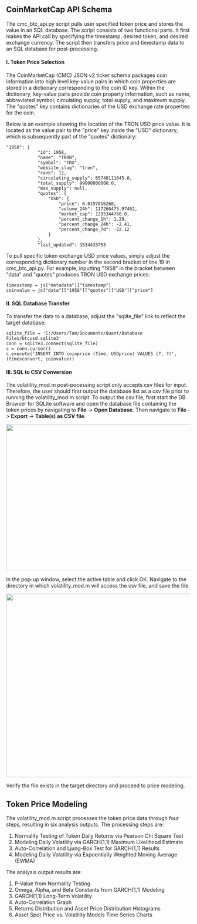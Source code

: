 ## CoinMarketCap API Schema

The cmc_btc_api.py script pulls user specified token price and stores the value in an SQL database. The script consists of two functional parts. It first makes the API call by specifying the timestamp, desired token, and desired exchange currency. The script then transfers price and timestamp data to an SQL database for post-processing.      

#### I. Token Price Selection

The CoinMarketCap (CMC) JSON v2 ticker schema packages coin information into high level key-value pairs in which coin properties are stored in a dictionary corresponding to the coin ID key. Within the dictionary, key-value pairs provide coin property information, such as name, abbreviated symbol, circulating supply, total supply, and maximum supply. The "quotes" key contains dictionaries of the USD exchange rate properties for the coin.     

Below is an example showing the location of the TRON USD price value. It is located as the value pair to the "price" key inside the "USD" dictionary, which is subsequently part of the "quotes" dictionary: 

```
"1958": {
            "id": 1958, 
            "name": "TRON", 
            "symbol": "TRX", 
            "website_slug": "tron", 
            "rank": 12, 
            "circulating_supply": 65748111645.0, 
            "total_supply": 99000000000.0, 
            "max_supply": null, 
            "quotes": {
                "USD": {
                    "price": 0.0197016268, 
                    "volume_24h": 117266475.97462, 
                    "market_cap": 1295344760.0, 
                    "percent_change_1h": 1.29, 
                    "percent_change_24h": -2.41, 
                    "percent_change_7d": -22.12
                }
            }, 
            "last_updated": 1534433753
```
To pull specific token exchange USD price values, simply adjust the corresponding dictionary number in the second bracket of line 19 in cmc_btc_api.py. For example, inputting "1958" in the bracket between "data" and "quotes" produces TRON USD exchange prices: 

```
timesstamp = js["metadata"]["timestamp"]
coinvalue = js["data"]["1958"]["quotes"]["USD"]["price"]
```

#### II. SQL Database Transfer

To transfer the data to a database, adjust the "sqlite_file" link to reflect the target database:

```
sqlite_file = 'C:/Users/Tom/Documents/Quant/Database Files/btcusd.sqlite3'
conn = sqlite3.connect(sqlite_file)
c = conn.cursor()
c.execute('INSERT INTO coinprice (Time, USDprice) VALUES (?, ?)', (timesconvert, coinvalue))
```

####  III. SQL to CSV Conversion

The volatility_mod.m post-pocessing script only accepts csv files for input. Therefore, the user should first output the database list as a csv file prior to running the volatility_mod.m script. To output the csv file, first start the DB Browser for SQLite software and open the database file containing the token prices by navigating to **File** -> **Open Database**. Then navigate to **File** -> **Export** -> **Table(s) as CSV file**. 

<p align="center">
<img src="https://i.imgur.com/gt6LPEd.png" height="400" width="550">
</p>

In the pop-up window, select the active table and click OK. Navigate to the directory in which volatility_mod.m will access the csv file, and save the file. 

<p align="center">
<img src="https://i.imgur.com/4jAaFbg.png" align="center" height="500" width="650">
</p>

Verify the file exists in the target directory and proceed to price modeling. 


## Token Price Modeling

The volatility_mod.m script processes the token price data through four steps, resulting in six analysis outputs. The processing steps are:

1. Normality Testing of Token Daily Returns via Pearson Chi Square Test
2. Modeling Daily Volatility via GARCH(1,1) Maximum Likelihood Estimate
3. Auto-Correlation and Ljung-Box Test for GARCH(1,1) Results
4. Modeling Daily Volatility via Expoentially Weighted Moving Average (EWMA)

The analysis output results are:

1. P-Value from Normality Testing
2. Omega, Alpha, and Beta Constants from GARCH(1,1) Modeling
3. GARCH(1,1) Long-Term Volatility
4. Auto-Correlation Graph
5. Returns Distribution and Asset Price Distribution Histograms
6. Asset Spot Price vs. Volatility Models Time Series Charts





